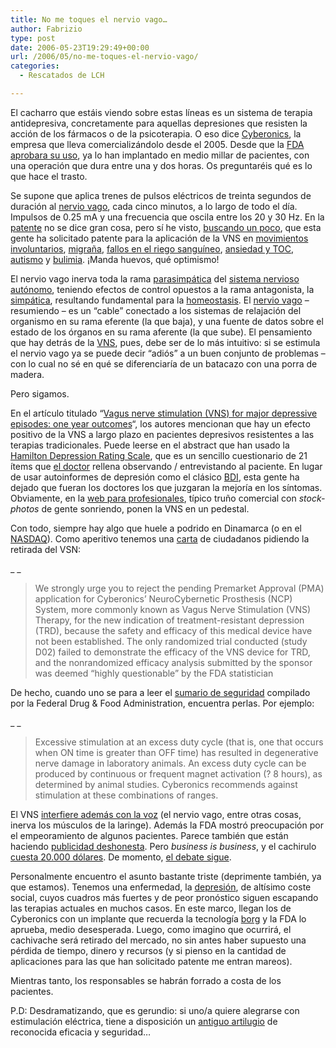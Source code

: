 ```yaml
---
title: No me toques el nervio vago…
author: Fabrizio
type: post
date: 2006-05-23T19:29:49+00:00
url: /2006/05/no-me-toques-el-nervio-vago/
categories:
  - Rescatados de LCH

---
```

El cacharro que estáis viendo sobre estas líneas es un sistema de terapia antidepresiva, concretamente para aquellas depresiones que resisten la acción de los fármacos o de la psicoterapia. O eso dice [Cyberonics][1], la empresa que lleva comercializándolo desde el 2005. Desde que la [FDA aprobara su uso][2], ya lo han implantado en medio millar de pacientes, con una operación que dura entre una y dos horas. Os preguntaréis qué es lo que hace el trasto.

Se supone que aplica trenes de pulsos eléctricos de treinta segundos de duración al [nervio vago][3], cada cinco minutos, a lo largo de todo el día. Impulsos de 0.25 mA y una frecuencia que oscila entre los 20 y 30 Hz. En la [patente][4] no se dice gran cosa, pero sí he visto, [buscando un poco][5], que esta gente ha solicitado patente para la aplicación de la VNS en [movimientos involuntarios][6], [migraña][7], [fallos en el riego sanguíneo][8], [ansiedad y TOC][9], [autismo][10] y [bulimia][11]. ¡Manda huevos, qué optimismo!

El nervio vago inerva toda la rama [parasimpática][12] del [sistema nervioso autónomo][13], teniendo efectos de control opuestos a la rama antagonista, la [simpática][14], resultando fundamental para la [homeostasis][15]. El [nervio vago][16] &#8211; resumiendo &#8211; es un &#8220;cable&#8221; conectado a los sistemas de relajación del organismo en su rama eferente (la que baja), y una fuente de datos sobre el estado de los órganos en su rama aferente (la que sube). El pensamiento que hay detrás de la [VNS][17], pues, debe ser de lo más intuitivo: si se estimula el nervio vago ya se puede decir &#8220;adiós&#8221; a un buen conjunto de problemas &#8211; con lo cual no sé en qué se diferenciaría de un batacazo con una porra de madera.

Pero sigamos.

En el artículo titulado &#8220;[Vagus nerve stimulation (VNS) for major depressive episodes: one year outcomes][18]&#8220;, los autores mencionan que hay un efecto positivo de la VNS a largo plazo en pacientes depresivos resistentes a las terapias tradicionales. Puede leerse en el abstract que han usado la [Hamilton Depression Rating Scale][19], que es un sencillo cuestionario de 21 ítems que <u>el doctor</u> rellena observando / entrevistando al paciente. En lugar de usar autoinformes de depresión como el clásico [BDI][20], esta gente ha dejado que fueran los doctores los que juzgaran la mejoría en los síntomas. Obviamente, en la [web para profesionales][21], típico truño comercial con _stock-photos_ de gente sonriendo, ponen la VNS en un pedestal.

Con todo, siempre hay algo que huele a podrido en Dinamarca (o en el [NASDAQ][22]). Como aperitivo tenemos una [carta][23] de ciudadanos pidiendo la retirada del VSN:

_ _

> We strongly urge you to reject the pending Premarket Approval (PMA) application for Cyberonics&#8217; NeuroCybernetic Prosthesis (NCP) System, more commonly known as Vagus Nerve Stimulation (VNS) Therapy, for the new indication of treatment-resistant depression (TRD), because the safety and efficacy of this medical device have not been established. The only randomized trial conducted (study D02) failed to demonstrate the efficacy of the VNS device for TRD, and the nonrandomized efficacy analysis submitted by the sponsor was deemed &#8220;highly questionable&#8221; by the FDA statistician

De hecho, cuando uno se para a leer el [sumario de seguridad][24] compilado por la Federal Drug & Food Administration, encuentra perlas. Por ejemplo:

_ _

> Excessive stimulation at an excess duty cycle (that is, one that occurs when ON time is greater than OFF time) has resulted in degenerative nerve damage in laboratory animals. An excess duty cycle can be produced by continuous or frequent magnet activation (? 8 hours), as determined by animal studies. Cyberonics recommends against stimulation at these combinations of ranges.

El VNS [interfiere además con la voz][25] (el nervio vago, entre otras cosas, inerva los músculos de la laringe). Además la FDA mostró preocupación por el empeoramiento de algunos pacientes. Parece también que están haciendo [publicidad deshonesta][26]. Pero _business is business_, y el cachirulo [cuesta 20.000 dólares][27]. De momento, [el debate sigue][28].

Personalmente encuentro el asunto bastante triste (deprimente también, ya que estamos). Tenemos una enfermedad, la [depresión][29], de altísimo coste social, cuyos cuadros más fuertes y de peor pronóstico siguen escapando las terapias actuales en muchos casos. En este marco, llegan los de Cyberonics con un implante que recuerda la tecnología [borg][30] y la FDA lo aprueba, medio desesperada. Luego, como imagino que ocurrirá, el cachivache será retirado del mercado, no sin antes haber supuesto una pérdida de tiempo, dinero y recursos (y si pienso en la cantidad de aplicaciones para las que han solicitado patente me entran mareos).

Mientras tanto, los responsables se habrán forrado a costa de los pacientes.

P.D: Desdramatizando, que es gerundio: si uno/a quiere alegrarse con estimulación eléctrica, tiene a disposición un [antiguo artilugio][31] de reconocida eficacia y seguridad&#8230;

 [1]: http://www.cyberonics.com/
 [2]: http://www.fda.gov/cdrh/mda/docs/p970003s050.html
 [3]: http://en.wikipedia.org/wiki/Vagus_nerve
 [4]: http://appft1.uspto.gov/netacgi/nph-Parser?Sect1=PTO2&Sect2=HITOFF&p=1&u=%2Fnetahtml%2FPTO%2Fsearch-bool.html&r=44&f=G&l=50&co1=AND&d=PG01&s1=Cyberonics&OS=Cyberonics&RS=Cyberonics
 [5]: http://appft1.uspto.gov/netacgi/nph-Parser?Sect1=PTO2&Sect2=HITOFF&p=1&u=%2Fnetahtml%2FPTO%2Fsearch-bool.html&r=8&f=S&l=50&co1=AND&d=PG01&s1=Cyberonics&Query=Cyberonics
 [6]: http://appft1.uspto.gov/netacgi/nph-Parser?Sect1=PTO2&Sect2=HITOFF&p=1&u=%2Fnetahtml%2FPTO%2Fsearch-bool.html&r=8&f=G&l=50&co1=AND&d=PG01&s1=Cyberonics&OS=Cyberonics&RS=Cyberonics
 [7]: http://appft1.uspto.gov/netacgi/nph-Parser?Sect1=PTO2&Sect2=HITOFF&p=1&u=%2Fnetahtml%2FPTO%2Fsearch-bool.html&r=18&f=G&l=50&co1=AND&d=PG01&s1=Cyberonics&OS=Cyberonics&RS=Cyberonics
 [8]: http://appft1.uspto.gov/netacgi/nph-Parser?Sect1=PTO2&Sect2=HITOFF&p=1&u=%2Fnetahtml%2FPTO%2Fsearch-bool.html&r=3&f=G&l=50&co1=AND&d=PG01&s1=Cyberonics&OS=Cyberonics&RS=Cyberonics
 [9]: http://appft1.uspto.gov/netacgi/nph-Parser?Sect1=PTO2&Sect2=HITOFF&p=1&u=%2Fnetahtml%2FPTO%2Fsearch-bool.html&r=22&f=G&l=50&co1=AND&d=PG01&s1=Cyberonics&OS=Cyberonics&RS=Cyberonics
 [10]: http://appft1.uspto.gov/netacgi/nph-Parser?Sect1=PTO2&Sect2=HITOFF&p=1&u=%2Fnetahtml%2FPTO%2Fsearch-bool.html&r=29&f=G&l=50&co1=AND&d=PG01&s1=Cyberonics&OS=Cyberonics&RS=Cyberonics
 [11]: http://appft1.uspto.gov/netacgi/nph-Parser?Sect1=PTO2&Sect2=HITOFF&p=1&u=%2Fnetahtml%2FPTO%2Fsearch-bool.html&r=27&f=G&l=50&co1=AND&d=PG01&s1=Cyberonics&OS=Cyberonics&RS=Cyberonics
 [12]: http://en.wikipedia.org/wiki/Parasympathetic
 [13]: http://en.wikipedia.org/wiki/Autonomic_nervous_system
 [14]: http://en.wikipedia.org/wiki/Sympathetic_nervous_system
 [15]: http://en.wikipedia.org/wiki/Homeostasis
 [16]: http://info.med.yale.edu/caim/cnerves/cn10/cn10_1.html
 [17]: http://en.wikipedia.org/wiki/Vagus_nerve_stimulation
 [18]: http://www.sciencedirect.com/science?_ob=ArticleURL&_udi=B6T4S-4593Y56-2&_coverDate=02%2F15%2F2002&_alid=405858264&_rdoc=1&_fmt=&_orig=search&_qd=1&_cdi=4982&_sort=d&view=c&_acct=C000050221&_version=1&_urlVersion=0&_userid=10&md5=a3caea3bdd4a1c2f0aef7986c836d64a
 [19]: http://en.wikipedia.org/wiki/Hamilton_Depression_Rating_Scale
 [20]: http://en.wikipedia.org/wiki/Beck_Depression_Inventory
 [21]: http://www.vnstherapy.com/depression/hcp/PatientEducation/default.aspx
 [22]: http://quotes.nasdaq.com/quote.dll?page=charting&mode=basics&symbol=CYBX%60&selected=CYBX%60
 [23]: http://www.citizen.org/publications/release.cfm?ID=7385
 [24]: http://www.fda.gov/ohrms/dockets/ac/04/briefing/4047b1_02_Summary%20of%20Safety%20and%20Effectiveness.pdf
 [25]: http://www.ncbi.nlm.nih.gov/entrez/query.fcgi?cmd=Retrieve&db=PubMed&list_uids=11801991&dopt=Abstract
 [26]: http://www.mercksource.com/pp/us/cns/cns_news_article.jspzQzidzEz649580
 [27]: http://www.epilepsyfoundation.org/answerplace/Medical/treatment/vns/vnscost.cfm
 [28]: http://www.intelihealth.com/IH/ihtIH/24479/333/20780/462570.html
 [29]: http://en.wikipedia.org/wiki/Clinical_depression
 [30]: http://en.wikipedia.org/wiki/Borg
 [31]: http://es.wikipedia.org/wiki/Vibrador
